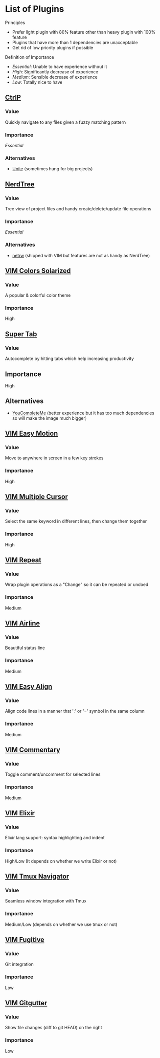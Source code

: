 # List of Plugins

Principles

- Prefer light plugin with 80% feature other than heavy plugin with 100% feature
- Plugins that have more than 1 dependencies are unacceptable
- Get rid of low priority plugins if possible

Definition of Importance

- *Essential*: Unable to have experience without it
- *High*: Significantly decrease of experience
- *Medium*: Sensible decrease of experience
- *Low*: Totally nice to have

## [CtrlP](https://github.com/kien/ctrlp.vim.git) 

### Value

Quickly navigate to any files given a fuzzy matching pattern

### Importance

*Essential*

### Alternatives

- [Unite](https://github.com/Shougo/unite.vim.git) (sometimes hung for big projects)


## [NerdTree](https://github.com/scrooloose/nerdtree.git)

### Value

Tree view of project files and handy create/delete/update file operations

### Importance

*Essential*

### Alternatives

- [netrw](http://www.vim.org/scripts/script.php?script_id=1075) (shipped with VIM but features are not as handy as NerdTree)


## [VIM Colors Solarized](https://github.com/altercation/vim-colors-solarized.git)

### Value

A popular & colorful color theme

### Importance

High


## [Super Tab](https://github.com/ervandew/supertab.git)

### Value

Autocomplete by hitting tabs which help increasing productivity

## Importance

High

## Alternatives

- [YouCompleteMe](https://github.com/Valloric/YouCompleteMe) (better experience but it has too much dependencies so will make the image much bigger)


## [VIM Easy Motion](https://github.com/easymotion/vim-easymotion.git)

### Value

Move to anywhere in screen in a few key strokes

### Importance

High


## [VIM Multiple Cursor](https://github.com/terryma/vim-multiple-cursors.git)

### Value

Select the same keyword in different lines, then change them together

### Importance

High


## [VIM Repeat](https://github.com/tpope/vim-repeat.git)

### Value

Wrap plugin operations as a "Change" so it can be repeated or undoed

### Importance

Medium


## [VIM Airline](https://github.com/bling/vim-airline.git)

### Value

Beautiful status line

### Importance

Medium


## [VIM Easy Align](https://github.com/junegunn/vim-easy-align.git)

### Value

Align code lines in a manner that ':' or '=' symbol in the same column

### Importance

Medium


## [VIM Commentary](https://github.com/tpope/vim-commentary.git)

### Value

Toggle comment/uncomment for selected lines

### Importance

Medium


## [VIM Elixir](https://github.com/elixir-lang/vim-elixir.git)

### Value

Elixir lang support: syntax highlighting and indent

### Importance

High/Low (It depends on whether we write Elixir or not)


## [VIM Tmux Navigator](https://github.com/christoomey/vim-tmux-navigator.git)

### Value

Seamless window integration with Tmux

### Importance

Medium/Low (depends on whether we use tmux or not)


## [VIM Fugitive](https://github.com/tpope/vim-fugitive.git)

### Value

Git integration

### Importance

Low


## [VIM Gitgutter](https://github.com/airblade/vim-gitgutter.git)

### Value

Show file changes (diff to git HEAD) on the right

### Importance

Low
